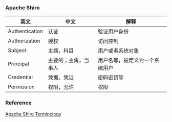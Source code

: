 ### Apache Shiro
| 英文 | 中文 | 解释 |
| --- | --- | --- |
| Authentication | 认证 | 验证用户身份 |
| Authorization | 授权 | 访问控制 |
| Subject | 主题，科目 | 用户或者系统对象 |
| Principal | 主要的；主角，当事人 | 用户名等，被定义为一个系统用户 |
| Credential | 凭据，凭证 | 密码密钥等 |
| Permission | 权限，允许  | 权限 |

### Reference
[Apache Shiro Terminology](http://shiro.apache.org/terminology.html#apache-shiro-terminology)